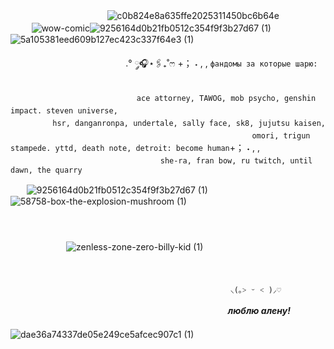 ㅤㅤㅤㅤㅤㅤㅤㅤㅤㅤㅤㅤ![c0b824e8a635ffe2025311450bc6b64e](https://github.com/xgalswees/xgalswees/assets/166125649/ce80d11c-1935-4ed7-b610-6fccdcc52913)
ㅤㅤㅤㅤㅤㅤ ㅤ
![wow-comic](https://github.com/xgalswees/xgalswees/assets/166125649/129e8d87-126f-4ae7-836e-9805745c673f)![9256164d0b21fb0512c354f9f3b27d67 (1)](https://github.com/xgalswees/xgalswees/assets/166125649/5a93a273-bc43-4d33-ae87-c3b9bff408e1)![5a105381eed609b127ec423c337f64e3 (1)](https://github.com/xgalswees/xgalswees/assets/166125649/dfaf961b-4f8e-4e35-bd0f-cd028fe8c2d3)

ㅤㅤㅤㅤㅤㅤㅤㅤㅤㅤㅤㅤㅤㅤ  .° ༘🎧⋆🖇₊˚ෆ +； ˖ , ,‎ `фандомы за которые шарю:`
  ㅤㅤㅤㅤㅤㅤㅤㅤ
      ㅤ      ㅤ          ㅤ          ㅤ          ㅤ                ㅤ    
      ㅤ                ㅤ          ㅤ                ㅤ          ㅤ          ㅤ          ㅤ          ㅤ                ㅤ          ㅤ          ㅤ          ㅤ          `ace attorney, TAWOG, mob psycho, genshin impact. steven universe,`  ㅤㅤㅤㅤㅤ     ㅤ                ㅤ          ㅤ          ㅤ          ㅤ          ㅤ                ㅤ          ㅤ          ㅤ          ㅤ          ㅤ                ㅤ          ㅤ          ㅤ          ㅤ       ㅤ                ㅤ          ㅤ          ㅤ        `hsr, danganronpa, undertale, sally face, sk8, jujutsu kaisen,`
  ㅤㅤㅤㅤㅤㅤㅤㅤㅤㅤㅤㅤㅤㅤㅤㅤㅤㅤㅤㅤㅤㅤㅤㅤㅤㅤㅤㅤㅤㅤ`omori, trigun stampede. yttd, death note, detroit: become human`+； ˖ , ,‎ㅤㅤㅤㅤㅤ  
ㅤㅤㅤㅤㅤㅤㅤㅤㅤㅤㅤㅤ       ㅤㅤㅤ       ㅤㅤㅤ`she-ra, fran bow, ru twitch, until dawn, the quarry`






ㅤㅤ![9256164d0b21fb0512c354f9f3b27d67 (1)](https://github.com/xgalswees/xgalswees/assets/166125649/b27e4b35-0b78-4217-80fb-61f9de08b5d9)![58758-box-the-explosion-mushroom (1)](https://github.com/xgalswees/xgalswees/assets/166125649/1c416aed-3a9a-499e-9ad7-4f618287654b)


ㅤㅤㅤㅤㅤㅤㅤㅤㅤㅤㅤㅤㅤㅤㅤㅤㅤㅤㅤㅤㅤㅤㅤㅤㅤㅤㅤㅤㅤㅤㅤㅤㅤㅤㅤㅤㅤㅤㅤㅤㅤㅤㅤㅤㅤㅤㅤㅤㅤㅤㅤㅤㅤㅤㅤㅤㅤㅤㅤㅤㅤㅤㅤㅤㅤㅤㅤㅤㅤㅤ        ㅤ         ㅤ ㅤㅤㅤ        ㅤ         ㅤ         ㅤ       ㅤㅤㅤㅤ
![zenless-zone-zero-billy-kid (1)](https://github.com/xgalswees/xgalswees/assets/166125649/8c6d7108-2920-4153-b83d-b4d605836e19)



  ㅤㅤㅤㅤㅤㅤㅤㅤㅤㅤㅤ
ㅤㅤㅤㅤㅤㅤㅤㅤㅤㅤㅤㅤ

 ㅤㅤㅤㅤㅤㅤㅤㅤㅤㅤㅤㅤㅤㅤㅤㅤㅤㅤㅤㅤㅤㅤㅤㅤㅤㅤㅤ `⸜(｡˃ ᵕ ˂ )⸝♡`
 
 ㅤㅤㅤㅤㅤㅤㅤㅤㅤㅤㅤㅤㅤㅤㅤㅤㅤㅤㅤㅤㅤㅤㅤㅤㅤㅤㅤ***люблю алену!***
   ㅤㅤㅤ       ㅤㅤㅤ       ㅤㅤㅤ        ㅤ    ㅤㅤㅤ       ㅤㅤㅤ       ㅤㅤㅤ ㅤㅤㅤ       ㅤㅤ ㅤㅤㅤ   ㅤㅤㅤ ㅤㅤㅤ                      ㅤ![dae36a74337de05e249ce5afcec907c1 (1)](https://github.com/xgalswees/xgalswees/assets/166125649/f463ec63-9b40-49a1-932e-fc83aac2b3a7)

ㅤㅤㅤㅤㅤㅤㅤㅤㅤㅤㅤㅤㅤㅤㅤㅤㅤㅤ

